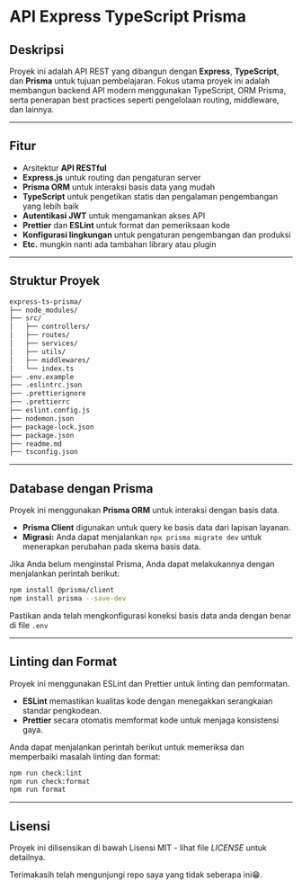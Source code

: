 # API Express TypeScript Prisma

## Deskripsi
Proyek ini adalah API REST yang dibangun dengan **Express**, **TypeScript**, dan **Prisma** untuk tujuan pembelajaran. Fokus utama proyek ini adalah membangun backend API modern menggunakan TypeScript, ORM Prisma, serta penerapan best practices seperti pengelolaan routing, middleware, dan lainnya.

---

## Fitur
- Arsitektur **API RESTful**
- **Express.js** untuk routing dan pengaturan server
- **Prisma ORM** untuk interaksi basis data yang mudah
- **TypeScript** untuk pengetikan statis dan pengalaman pengembangan yang lebih baik
- **Autentikasi JWT** untuk mengamankan akses API
- **Prettier** dan **ESLint** untuk format dan pemeriksaan kode
- **Konfigurasi lingkungan** untuk pengaturan pengembangan dan produksi
- **Etc.** mungkin nanti ada tambahan library atau plugin

---

## Struktur Proyek

```txt
express-ts-prisma/ 
├── node_modules/ 
├── src/
│   ├── controllers/
│   ├── routes/
│   ├── services/
│   ├── utils/
│   ├── middlewares/ 
│   └── index.ts 
├── .env.example
├── .eslintrc.json
├── .prettierignore
├── .prettierrc
├── eslint.config.js
├── nodemon.json
├── package-lock.json
├── package.json
├── readme.md
├── tsconfig.json
```

---

## Database dengan Prisma

Proyek ini menggunakan **Prisma ORM** untuk interaksi dengan basis data.

- **Prisma Client** digunakan untuk query ke basis data dari lapisan layanan.
- **Migrasi:** Anda dapat menjalankan ```npx prisma migrate dev``` untuk menerapkan perubahan pada skema basis data.

Jika Anda belum menginstal Prisma, Anda dapat melakukannya dengan menjalankan perintah berikut:

```bash
npm install @prisma/client
npm install prisma --save-dev
```

Pastikan anda telah mengkonfigurasi koneksi basis data anda dengan benar di file ```.env```

---

## Linting dan Format

Proyek ini menggunakan ESLint dan Prettier untuk linting dan pemformatan.
- **ESLint** memastikan kualitas kode dengan menegakkan serangkaian standar pengkodean.
- **Prettier** secara otomatis memformat kode untuk menjaga konsistensi gaya.

Anda dapat menjalankan perintah berikut untuk memeriksa dan memperbaiki masalah linting dan format:

```bash
npm run check:lint
npm run check:format
npm run format
```
---

## Lisensi
Proyek ini dilisensikan di bawah Lisensi MIT - lihat file *LICENSE* untuk detailnya.

Terimakasih telah mengunjungi repo saya yang tidak seberapa ini😁.
